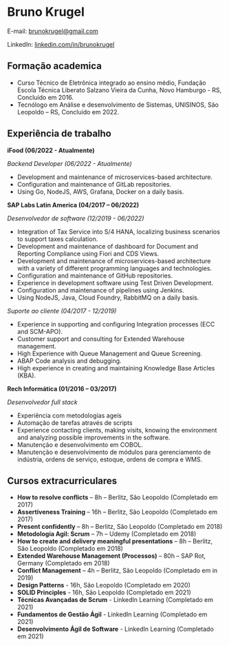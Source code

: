 # Bruno Krugel
E-mail: brunokrugel@gmail.com

LinkedIn: [linkedin.com/in/brunokrugel](https://www.linkedin.com/in/brunokrugel/)

## Formação academica

- Curso Técnico de Eletrônica integrado ao ensino médio, Fundação Escola Técnica Liberato Salzano Vieira da Cunha, Novo Hamburgo - RS, Concluído em 2016.
- Tecnólogo em Análise e desenvolvimento de Sistemas, UNISINOS, São Leopoldo – RS, Concluído em 2022.

## Experiência de trabalho
**iFood (06/2022 - Atualmente)**

*Backend Developer (06/2022 - Atualmente)*

- Development and maintenance of microservices-based architecture.
- Configuration and maintenance of GitLab repositories.
- Using Go, NodeJS, AWS, Grafana, Docker on a daily basis.

**SAP Labs Latin America (04/2017 – 06/2022)**

*Desenvolvedor de software (12/2019 - 06/2022)*

- Integration of Tax Service into S/4 HANA, localizing business scenarios to support taxes calculation.
- Development and maintenance of dashboard for Document and Reporting Compliance using Fiori and CDS Views.
- Development and maintenance of microservices-based architecture with a variety of different programming languages and technologies. 
- Configuration and maintenance of GitHub repositories.
- Experience in development software using Test Driven Development.
- Configuration and maintenance of pipelines using Jenkins.
- Using NodeJS, Java, Cloud Foundry, RabbitMQ on a daily basis.

*Suporte ao cliente (04/2017 - 12/2019)*

- Experience in supporting and configuring Integration processes (ECC and SCM-APO).
- Customer support and consulting for Extended Warehouse management.
- High Experience with Queue Management and Queue Screening.
- ABAP Code analysis and debugging.
- High experience in creating and maintaining Knowledge Base Articles (KBA).

**Rech Informática (01/2016 – 03/2017)**

*Desenvolvedor full stack*

- Experiência com metodologias ageís
- Automação de tarefas através de scripts
- Experience contacting clients, making visits, knowing the environment and analyzing possible improvements in the software.
- Manutenção e desenvolvimento em COBOL.
- Manutenção e desenvolvimento de módulos para gerenciamento de indústria, ordens de serviço, estoque, ordens de compra e WMS.

## Cursos extracurriculares

- **How to resolve conflicts** – 8h – Berlitz, São Leopoldo (Completado em 2017)
- **Assertiveness Training** – 16h – Berlitz, São Leopoldo (Completado em 2017) 
- **Present confidently** – 8h – Berlitz, São Leopoldo (Completado em 2018)
- **Metodologia Agil: Scrum** – 7h – Udemy (Completado em 2018)
- **How to create and delivery meaningful presentations** – 8h – Berlitz, São Leopoldo (Completado em 2018)
- **Extended Warehouse Management (Processos)** – 80h – SAP Rot, Germany (Completado em 2018)
- **Conflict Management** – 4h – Berlitz, São Leopoldo (Completado em in 2019)
- **Design Patterns** - 16h, São Leopoldo (Completado em 2020)
- **SOLID Principles** - 16h, São Leopoldo (Completado em 2021)
- **Técnicas Avançadas de Scrum** - LinkedIn Learning (Completado em 2021)
- **Fundamentos de Gestão Ágil** - LinkedIn Learning (Completado em 2021)
- **Desenvolvimento Ágil de Software** - LinkedIn Learning (Completado em 2021)
